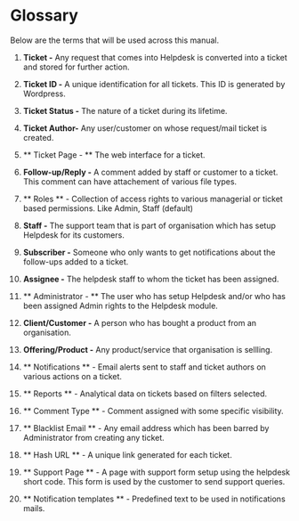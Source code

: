 # Glossary


Below are the terms that will be used across this manual.

1. **Ticket -** Any request that comes into Helpdesk is converted into a ticket and stored for further action.

2. **Ticket ID -** A unique identification for all tickets. This ID is generated by Wordpress.

4. **Ticket Status -** The nature of a ticket during its lifetime.

3. **Ticket Author-** Any user/customer on whose request/mail ticket is created.

4. ** Ticket Page - ** The web interface for a ticket.

5. **Follow-up/Reply -** A comment added by staff or customer to a ticket. This comment can have attachement of various file types.

6. ** Roles ** - Collection of access rights to various managerial or ticket based permissions. Like Admin, Staff (default)

6. **Staff -** The support team that is part of organisation which has setup Helpdesk for its customers.

7. **Subscriber -** Someone who only wants to get notifications about the follow-ups added to a ticket.

8. **Assignee -** The helpdesk staff to whom the ticket has been assigned.

9.  ** Administrator - ** The user who has setup Helpdesk and/or who has been assigned Admin rights to the Helpdesk module.

9. **Client/Customer -** A person who has bought a product from an organisation.

10. **Offering/Product -** Any product/service that organisation is sellling.

12. ** Notifications ** - Email alerts sent to staff and ticket authors on various actions on a ticket.

13. ** Reports ** - Analytical data on tickets based on filters selected.

14. ** Comment Type ** - Comment assigned with some specific visibility.

15. ** Blacklist Email ** - Any email address which has been barred by Administrator from creating any ticket.

16. ** Hash URL ** - A unique link generated for each ticket.

17. ** Support Page ** - A page with support form setup using the helpdesk short code. This form is used by the customer to send support queries.

18. ** Notification templates ** - Predefined text to be used in notifications mails.










